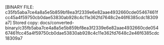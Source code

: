 [BINARY FILE: c35fb5aba7ce4a8a5e5b859bf8ea3f2339e6e82aae4932660cde05467461fcc45a4f59750cb0dae53830ab928c4c11e362fd7648c2e46f6385cdc18309a7]
Stored copy: docs/converted-binary/c35fb5aba7ce4a8a5e5b859bf8ea3f2339e6e82aae4932660cde05467461fcc45a4f59750cb0dae53830ab928c4c11e362fd7648c2e46f6385cdc18309a7
